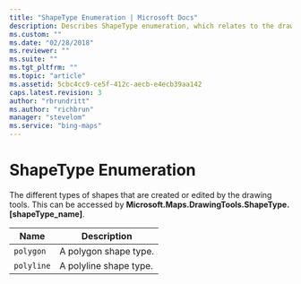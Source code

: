 ```yaml
---
title: "ShapeType Enumeration | Microsoft Docs"
description: Describes ShapeType enumeration, which relates to the drawing tool shapes, and lists the type of shapes.
ms.custom: ""
ms.date: "02/28/2018"
ms.reviewer: ""
ms.suite: ""
ms.tgt_pltfrm: ""
ms.topic: "article"
ms.assetid: 5cbc4cc9-ce5f-412c-aecb-e4ecb39aa142
caps.latest.revision: 3
author: "rbrundritt"
ms.author: "richbrun"
manager: "stevelom"
ms.service: "bing-maps"
---
```


# ShapeType Enumeration

The different types of shapes that are created or edited by the drawing tools. This can be accessed by **Microsoft.Maps.DrawingTools.ShapeType.[shapeType_name]**.

| Name       | Description        |
|------------|------------------------|
| `polygon`  | A polygon shape type.  |
| `polyline` | A polyline shape type. |
